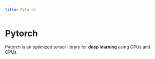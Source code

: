 ```yaml
---
title: Pytorch
---
```


# Pytorch

Pytorch is an optimized tensor library for **deep learning** using GPUs and CPUs.
